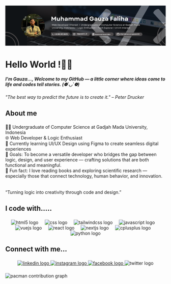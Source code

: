 ![Muhammad Gauza](img/Github.png)

# Hello World !👋😊

##### I'm Gauza..., Welcome to my GitHub — a little corner where ideas come to life and codes tell stories. (❁´◡`❁)

*"The best way to predict the future is to create it." – Peter Drucker* 



<h2 align="left">About me</h2>

###

<p align="left">👨‍💻 Undergraduate of Computer Science at Gadjah Mada University, Indonesia<br>🌐 Web Developer & Logic Enthusiast<br>🎨 Currently learning UI/UX Design using Figma to create seamless digital experiences<br>🎯 Goals: To become a versatile developer who bridges the gap between logic, design, and user experience — crafting solutions that are both functional and meaningful.<br>🎲 Fun fact: I love reading books and exploring scientific research — especially those that connect technology, human behavior, and innovation.<br><br><br>“Turning logic into creativity through code and design.”</p>

###

<h2 align="left">I code with.....</h2>

###

<div align="center">
  <img src="https://cdn.jsdelivr.net/gh/devicons/devicon/icons/html5/html5-original.svg" height="40" alt="html5 logo"  />
  <img width="12" />
  <img src="https://cdn.jsdelivr.net/gh/devicons/devicon/icons/css3/css3-original.svg" height="40" alt="css logo"  />
  <img width="12" />
  <img src="https://cdn.jsdelivr.net/gh/devicons/devicon/icons/tailwindcss/tailwindcss-original-wordmark.svg" height="40" alt="tailwindcss logo"  />
  <img width="12" />
  <img src="https://cdn.jsdelivr.net/gh/devicons/devicon/icons/javascript/javascript-original.svg" height="40" alt="javascript logo"  />
  <img width="12" />
  <img src="https://skillicons.dev/icons?i=vue" height="40" alt="vuejs logo"  />
  <img width="12" />
  <img src="https://cdn.jsdelivr.net/gh/devicons/devicon/icons/react/react-original.svg" height="40" alt="react logo"  />
  <img width="12" />
  <img src="https://cdn.jsdelivr.net/gh/devicons/devicon/icons/nextjs/nextjs-original.svg" height="40" alt="nextjs logo"  />
  <img width="12" />
  <img src="https://cdn.jsdelivr.net/gh/devicons/devicon/icons/cplusplus/cplusplus-original.svg" height="40" alt="cplusplus logo"  />
  <img width="12" />
  <img src="https://cdn.jsdelivr.net/gh/devicons/devicon/icons/python/python-original.svg" height="40" alt="python logo"  />
</div>

###

<h2 align="left">Connect with me...</h2>

###

<div align="center">
  <a href="https://www.linkedin.com/in/muhammad-gauza-faliha-61bb7737a?utm_source=share&utm_campaign=share_via&utm_content=profile&utm_medium=android_app" target="_blank">
    <img src="https://raw.githubusercontent.com/maurodesouza/profile-readme-generator/master/src/assets/icons/social/linkedin/default.svg" width="52" height="40" alt="linkedin logo"  />
  </a>
  <a href="https://www.instagram.com/gauzamf_22?igsh=ZTJ1Y2VtYmZldHZt" target="_blank">
    <img src="https://raw.githubusercontent.com/maurodesouza/profile-readme-generator/master/src/assets/icons/social/instagram/default.svg" width="52" height="40" alt="instagram logo"  />
  </a>
  <a href="https://www.facebook.com/share/16KPdEdz1T/ " target="_blank">
    <img src="https://raw.githubusercontent.com/maurodesouza/profile-readme-generator/master/src/assets/icons/social/facebook/default.svg" width="52" height="40" alt="facebook logo"  />
  </a>
  <img src="https://raw.githubusercontent.com/maurodesouza/profile-readme-generator/master/src/assets/icons/social/twitter/default.svg" width="52" height="40" alt="twitter logo"  />
</div>

###

<picture>
  <source media="(prefers-color-scheme: dark)" srcset="https://raw.githubusercontent.com/gauzamf22/gauzamf22/output/pacman-contribution-graph-dark.svg">
  <source media="(prefers-color-scheme: light)" srcset="https://raw.githubusercontent.com/gauzamf22/gauzamf22/output/pacman-contribution-graph.svg">
  <img alt="pacman contribution graph" src="https://raw.githubusercontent.com/gauzamf22/gauzamf22/output/pacman-contribution-graph.svg">
</picture>

###

